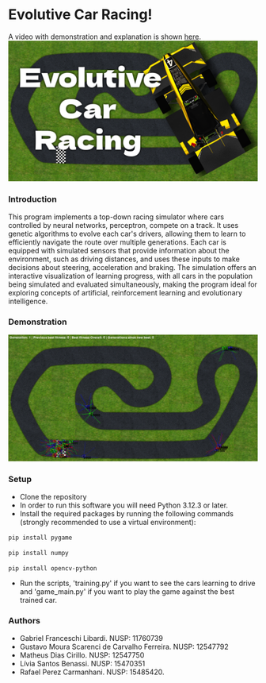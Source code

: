 # Evolutive Car Racing!
A video with demonstration and explanation is shown [here](https://youtu.be/P_O1a81Bg1I?si=RuWM24tXJOjyFw7s).
[![Illustration of the game](./assets/documentation/firstPage.png)](https://youtu.be/P_O1a81Bg1I?si=RuWM24tXJOjyFw7s)

### Introduction
This program implements a top-down racing simulator where cars controlled by neural networks, perceptron, compete on a track. It uses genetic algorithms to evolve each car's drivers, allowing them to learn to efficiently navigate the route over multiple generations. Each car is equipped with simulated sensors that provide information about the environment, such as driving distances, and uses these inputs to make decisions about steering, acceleration and braking. The simulation offers an interactive visualization of learning progress, with all cars in the population being simulated and evaluated simultaneously, making the program ideal for exploring concepts of artificial, reinforcement learning and evolutionary intelligence.

### Demonstration
[![Illustration of the game](./assets/documentation/illustration.png)](https://youtu.be/P_O1a81Bg1I?si=RuWM24tXJOjyFw7s)

### Setup
- Clone the repository
- In order to run this software you will need Python 3.12.3 or later.
- Install the required packages by running the following commands (strongly recommended to use a virtual environment):
```bash
pip install pygame
```
```bash
pip install numpy
```
```bash
pip install opencv-python
```
- Run the scripts, 'training.py' if you want to see the cars learning to drive and 'game_main.py' if you want to play the game against the best trained car.

### Authors
- Gabriel Franceschi Libardi. NUSP: 11760739
- Gustavo Moura Scarenci de Carvalho Ferreira. NUSP: 12547792
- Matheus Dias Cirillo. NUSP: 12547750
- Lívia Santos Benassi. NUSP: 15470351
- Rafael Perez Carmanhani. NUSP: 15485420.